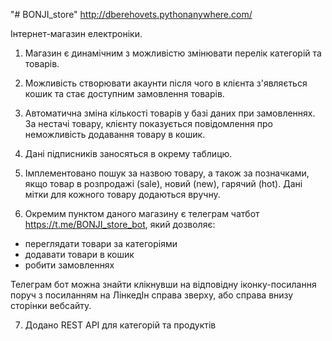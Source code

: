 "# BONJI_store"
http://dberehovets.pythonanywhere.com/

Інтернет-магазин електроніки.
1. Магазин є динамічним з можливістю змінювати перелік категорій та товарів.
2. Можливість створювати акаунти після чого в клієнта з'являється кошик та
стає доступним замовлення товарів.
3. Автоматична зміна кількості товарів у базі даних при замовленнях. За нестачі
товару, клієнту показується повідомлення про неможливість додавання товару в
кошик.
4. Дані підписників заносяться в окрему таблицю.
5. Імплементовано пошук за назвою товару, а також за позначками, якщо товар
в розпродажі (sale), новий (new), гарячий (hot). Дані мітки для кожного товару
додаються вручну.

6. Окремим пунктом даного магазину є телеграм чатбот https://t.me/BONJI_store_bot, який дозволяє:
- переглядати товари за категоріями
- додавати товари в кошик
- робити замовленнях

Телеграм бот можна знайти клікнувши на відповідну іконку-посилання поруч з
посиланням на ЛінкедІн справа зверху, або справа внизу сторінки вебсайту.

7. Додано REST API для категорій та продуктів
